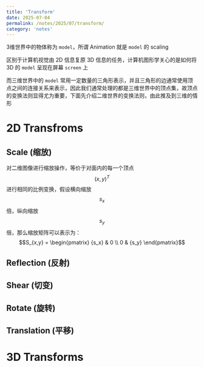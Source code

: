 ```yaml
---
title: 'Transform'
date: 2025-07-04
permalink: /notes/2025/07/transform/
category: 'notes'
---
```


3维世界中的物体称为 `model`，所谓 Animation 就是 `model` 的 scaling

区别于计算机视觉由 2D 信息复原 3D 信息的任务，计算机图形学关心的是如何将 3D 的 `model` 呈现在屏幕 `screen` 上

而三维世界中的 `model` 常用一定数量的三角形表示，并且三角形的边通常使用顶点之间的连接关系来表示，因此我们通常处理的都是三维世界中的顶点集，故顶点的变换法则显得尤为重要，下面先介绍二维世界的变换法则，由此推及到三维的情形

# 2D Transfroms

## Scale (缩放)

对二维图像进行缩放操作，等价于对面内的每一个顶点 $$(x, y)^T$$ 进行相同的比例变换，假设横向缩放 $$s_x$$ 倍，纵向缩放 $$s_y$$ 倍，那么缩放矩阵可以表示为： $$S_{x,y} = \begin{pmatrix}
{s_x} & 0 \\
0 & {s_y}
\end{pmatrix}$$

## Reflection (反射)

## Shear (切变)

## Rotate (旋转)

## Translation (平移)

# 3D Transforms
